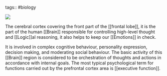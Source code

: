 
tags:: #biology 

![](https://www.thescienceofpsychotherapy.com/wp-content/uploads/2015/10/Prefrontal_cortex_left_-_lateral_view.png)

The cerebral cortex covering the front part of the [[frontal lobe]], it is the part of the human [[Brain]] responsible for controlling high-level thought and [[Logic]]al reasoning, it also helps to keep our [[Emotions]] in check.

It is involved in complex cognitive behaviour, personality expression, decision making, and moderating social behaviour. The basic activity of this [[Brain]] region is considered to be orchestration of thoughts and actions in accordance with internal goals. The most typical psychological term for functions carried out by the prefrontal cortex area is [[executive function]].